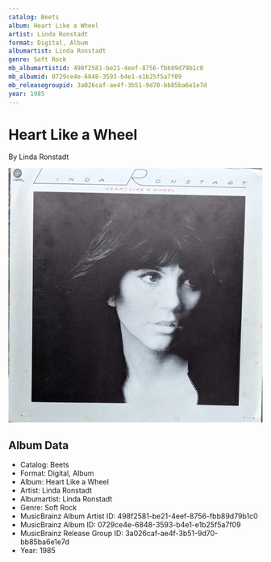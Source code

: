 ```yaml
---
catalog: Beets
album: Heart Like a Wheel
artist: Linda Ronstadt
format: Digital, Album
albumartist: Linda Ronstadt
genre: Soft Rock
mb_albumartistid: 498f2581-be21-4eef-8756-fbb89d79b1c0
mb_albumid: 0729ce4e-6848-3593-b4e1-e1b25f5a7f09
mb_releasegroupid: 3a026caf-ae4f-3b51-9d70-bb85ba6e1e7d
year: 1985
---
```


# Heart Like a Wheel

By Linda Ronstadt

![](../../assets/beetscovers/Linda_Ronstadt-Heart_Like_a_Wheel.jpg)

## Album Data

- Catalog: Beets
- Format: Digital, Album
- Album: Heart Like a Wheel
- Artist: Linda Ronstadt
- Albumartist: Linda Ronstadt
- Genre: Soft Rock
- MusicBrainz Album Artist ID: 498f2581-be21-4eef-8756-fbb89d79b1c0
- MusicBrainz Album ID: 0729ce4e-6848-3593-b4e1-e1b25f5a7f09
- MusicBrainz Release Group ID: 3a026caf-ae4f-3b51-9d70-bb85ba6e1e7d
- Year: 1985

